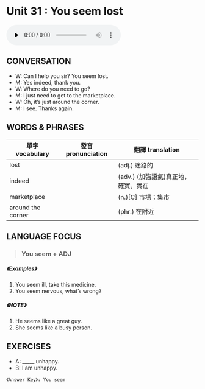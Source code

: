 # Unit 31 : You seem lost

<audio controls preload="none">
  <source src="https://channelplus.ner.gov.tw/api/audio/5ad2e5f4f95e3500064f42d1">
</audio>

## CONVERSATION
* W: Can I help you sir? You seem lost. 
* M: Yes indeed, thank you. 
* W: Where do you need to go? 
* M: I just need to get to the marketplace. 
* W: Oh, it’s just around the corner. 
* M: I see. Thanks again.

## WORDS & PHRASES
單字 vocabulary|發音 pronunciation|翻譯 translation
---|---|---
lost||(adj.) 迷路的
indeed||(adv.) (加強語氣)真正地，確實，實在
marketplace||(n.)[C] 市場；集市
around the corner||(phr.) 在附近

## LANGUAGE FOCUS 
> <h3>You seem + ADJ</h3>

##### 《Examples》
1. You seem ill, take this medicine.
2. You seem nervous, what’s wrong?

##### 《NOTE》
1. He seems like a great guy.
2. She seems like a busy person.


## EXERCISES 
* A: _____ unhappy.
* B: I am unhappy.

`《Answer Key》: You seem`